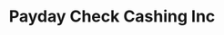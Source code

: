 ---
title: Payday Check Cashing Inc
slug: payday-check-cashing-inc
updated-on: '2024-05-30T13:44:31.749Z'
created-on: '2024-05-30T13:41:46.671Z'
published-on: '2024-05-30T13:54:32.469Z'
f_city-state-2:
- cms/city/metairie-la.md
- cms/city/appleton-wi.md
- cms/city/new-orleans-la.md
- cms/city/green-bay-wi.md
f_locations:
- cms/payday-loan/payday-check-cashing-inc-23839.md
- cms/payday-loan/payday-check-cashing-inc-23840.md
- cms/payday-loan/payday-check-cashing-inc-23841.md
- cms/payday-loan/payday-check-cashing-inc-23842.md
- cms/payday-loan/payday-check-cashing-inc-23843.md
- cms/payday-loan/payday-check-cashing-inc-23844.md
- cms/payday-loan/payday-check-cashing-inc-23845.md
- cms/payday-loan/payday-check-cashing-inc-23846.md
- cms/payday-loan/payday-check-cashing-inc-23847.md
f_states:
- cms/state/louisiana.md
- cms/state/wisconsin.md
layout: '[company].html'
tags: company
---